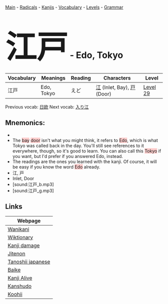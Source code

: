 <style> bigfont {font-size: 100px}</style>
[Main](../README.md) -
[Radicals](../radicals.md) -
[Kanjis](../kanjis.md) -
[Vocabulary](../vocabulary.md) -
[Levels](../levels.md) -
[Grammar](../grammar.md)
# <bigfont> 江戸</bigfont> - Edo, Tokyo 

| Vocabulary | Meanings | Reading | Characters | Level |
| --- | --- | --- | --- | --- |
| 江戸 | Edo, Tokyo | えど |  [江](../kanjis/江.md) (Inlet, Bay), [戸](../kanjis/戸.md) (Door) | [Level 29](../levels/wk_level29.md) |

Previous vocab: [日欧](日欧.md) Next vocab: [入り江](入り江.md) 

## Mnemonics:

* 
* The <span style="background-color:#ffcccb"> bay</span> <span style="background-color:#ffcccb"> door</span> isn't what you might think, it refers to <span style="background-color:#ffcccb"> Edo</span>, which is what Tokyo was called back in the day. You'll still see references to it everywhere, though, so it's good to learn. You can also call this <span style="background-color:#ffcccb"> Tokyo</span> if you want, but I'd prefer if you answered Edo, instead.
* The readings are the ones you learned with the kanji. Of course, it will be easy if you know the word <span style="background-color:#ffcccb"> Edo</span> already.
* 江, 戸
* Inlet, Door
* [sound:江戸_b.mp3]
* [sound:江戸_g.mp3]


## Links 

| Webpage |
| --- |
| [Wanikani          ](https://www.wanikani.com/kanji/江戸) |
| [Wiktionary        ](https://en.wiktionary.org/wiki/江戸) |
| [Kanji damage      ](http://www.kanjidamage.com/kanji/search?utf8=✓&q=江戸) |
| [Jitenon           ](https://jitenon.com/kanji/江戸) |
| [Tanoshii japanese ](https://www.tanoshiijapanese.com/dictionary/kanji.cfm?k=江戸) |
| [Baike             ](https://baike.baidu.com/item/江戸) |
| [Kanji Alive       ](https://app.kanjialive.com/江戸) |
| [Kanshudo          ](https://www.kanshudo.com/searchmn?q=江戸) |
| [Koohii            ](https://kanji.koohii.com/study/kanji/江戸) |
